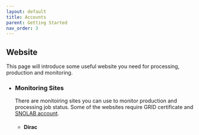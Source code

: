 ```yaml
---
layout: default
title: Accounts
parent: Getting Started
nav_order: 3
---
```


## Website

This page will introduce some useful website you need for processing, production and monitoring.

* ### Monitoring Sites
  There are monitoiring sites you can use to monitor production and processing job status. Some of the websites require GRID certificate and [SNOLAB account](./snolab.md).
  * #### Dirac
